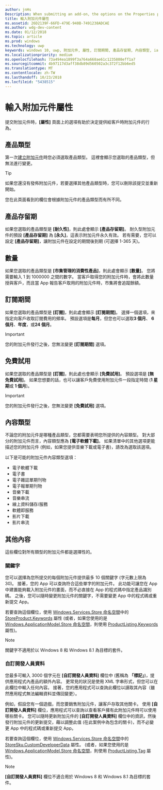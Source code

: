 ```yaml
---
author: jnHs
Description: When submitting an add-on, the options on the Properties page help determine the behavior of your add-on when offered to customers.
title: 輸入附加元件屬性
ms.assetid: 26D2139F-66FD-479E-940B-7491238ADCAE
ms.author: wdg-dev-content
ms.date: 01/12/2018
ms.topic: article
ms.prod: windows
ms.technology: uwp
keywords: windows 10, uwp, 附加元件, 屬性, 訂閱期間, 產品存留期, 內容類型, iap, App 內購買, 應用程式內產品
ms.localizationpriority: medium
ms.openlocfilehash: 73a494ea1899f3a764a668ae61c1235808eff1a7
ms.sourcegitcommit: 4b97117d3aff38db89d560502a3c372f12bb6ed5
ms.translationtype: MT
ms.contentlocale: zh-TW
ms.lasthandoff: 10/23/2018
ms.locfileid: "5438515"
---
```

# <a name="enter-add-on-properties"></a>輸入附加元件屬性


提交附加元件時，**\[屬性\]** 頁面上的選項有助於決定提供給客戶時附加元件的行為。

## <a name="product-type"></a>產品類型

第一次[建立附加元件](set-your-add-on-product-id.md)時您必須選取產品類型。 這裡會顯示您選取的產品類型，但無法進行變更。

> [!TIP]
> 如果您還沒有發佈附加元件，若要選擇其他產品類型時，您可以刪除該提交並重新開始。

您在此頁面看到的欄位會根據附加元件的產品類型而有所不同。


## <a name="product-lifetime"></a>產品存留期

如果您選取的產品類型是 **\[耐久性\]**，則此處會顯示 **\[產品存留期\]**。 耐久型附加元件的預設 **\[產品存留期\]** 為 **\[永久\]**，這表示附加元件永久有效。 若有需要，您可以設定 **\[產品存留期\]**，讓附加元件在設定的期間後到期 (可選擇 1-365 天)。


## <a name="quantity"></a>數量

如果您選取的產品類型是 **\[市集管理的消費性產品\]**，則此處會顯示 **\[數量\]**。 您將需要輸入 1 到 1000000 之間的數字。 當客戶取得您的附加元件時，會將此數量授與客戶，而且當 App 報告客戶取用的附加元件時，市集將會追蹤餘額。


## <a name="subscription-period"></a>訂閱期間

如果您選取的產品類型是 **\[訂閱\]**，則此處會顯示 **\[訂閱期間\]**。 選擇一個選項，來指定向客戶收取訂閱費用的頻率。 預設選項是**每月**，但您也可以選取**3 個月**、 **6 個月**、**年度**，或**24 個月**。

> [!IMPORTANT]
> 您的附加元件發行之後，您無法變更 **\[訂閱期間\]** 選項。


## <a name="free-trial"></a>免費試用

如果您選取的產品類型是 **\[訂閱\]**，則此處也會顯示 **\[免費試用\]**。 預設選項是 **\[無免費試用\]**。 如果您想要的話，也可以讓客戶免費使用附加元件一段指定時間 (**1 星期**或 **1 個月**)。 

> [!IMPORTANT]
> 您的附加元件發行之後，您無法變更 **\[免費試用\]** 選項。


## <a name="content-type"></a>內容類型

不論您的附加元件是哪種產品類型，您都需要表明您所提供的內容類型。 對大部分的附加元件而言，內容類型應為 **\[電子軟體下載\]**。 如果清單中的其他選項更能描述您的附加元件 (例如，如果您提供音樂下載或電子書)，請改為選取該選項。

以下是可能的附加元件內容類型選項：

-   電子軟體下載
-   電子書
-   電子雜誌單期刊物
-   電子報單期刊物
-   音樂下載
-   音樂串流
-   線上資料儲存/服務
-   軟體即服務
-   影片下載
-   影片串流


## <a name="additional-properties"></a>其他內容

這些欄位對所有類型的附加元件都是選擇性的。

<span id="keywords" />

### <a name="keywords"></a>關鍵字

您可以選擇為您所提交的每個附加元件提供最多 10 個關鍵字 (字元數上限為 30)。 接著，您的 App 可以查詢符合這些單字的附加元件。 此功能可讓您在 App 中建置能夠載入附加元件的畫面，而不必直接在 App 的程式碼中指定產品識別碼。 之後，您可以隨時變更附加元件的關鍵字，不需要變更 App 中的程式碼或重新提交 App。

若要查詢這個欄位，使用 [Windows.Services.Store 命名空間](https://docs.microsoft.com/uwp/api/Windows.Services.Store)中的 [StoreProduct.Keywords](https://docs.microsoft.com/uwp/api/windows.services.store.storeproduct.Keywords) 屬性  (或者，如果您使用的是 [Windows.ApplicationModel.Store 命名空間](https://docs.microsoft.com/uwp/api/Windows.ApplicationModel.Store)，則使用 [ProductListing.Keywords](https://docs.microsoft.com/uwp/api/windows.applicationmodel.store.productlisting.Keywords) 屬性)。

> [!NOTE]
> 關鍵字不適用於以 Windows 8 和 Windows 8.1 為目標的套件。

<span id="custom-developer-data" />

### <a name="custom-developer-data"></a>自訂開發人員資料

您最多可輸入 3000 個字元在 **\[自訂開發人員資料\]** 欄位中 (舊稱為 **「標記」**)，提供應用程式內產品的額外內容。 更常見的狀況是使用 XML 字串形式，但您可以在此欄位中輸入任何內容。 接著，您的應用程式可以查詢此欄位以讀取其內容（雖然應用程式無法編輯資料並傳回變更）。

例如，假設您有一個遊戲，而您要銷售附加元件，讓客戶存取其他關卡。 使用 **\[自訂開發人員資料\]** 欄位，應用程式可以查詢以查看客戶擁有此附加元件時可以使用哪些關卡。 您可以隨時更新附加元件的 **\[自訂開發人員資料\]** 欄位中的資訊，然後發行附加元件的更新提交，藉以調整此值 (在此案例中為包含的關卡)，而不必變更 App 中的程式碼或重新提交 App。

若要查詢這個欄位，使用 [Windows.Services.Store 命名空間](https://docs.microsoft.com/uwp/api/Windows.Services.Store)中的 [StoreSku.CustomDeveloperData](https://docs.microsoft.com/uwp/api/windows.services.store.storesku.customdeveloperdata#Windows_Services_Store_StoreSku_CustomDeveloperData) 屬性。 (或者，如果您使用的是 [Windows.ApplicationModel.Store 命名空間](https://docs.microsoft.com/uwp/api/Windows.ApplicationModel.Store)，則使用 [ProductListing.Tag](https://docs.microsoft.com/uwp/api/windows.applicationmodel.store.productlisting.tag#Windows_ApplicationModel_Store_ProductListing_Tag) 屬性)。

> [!NOTE]
> **\[自訂開發人員資料\]** 欄位不適合用於 Windows 8 和 Windows 8.1 為目標的套件。

 

 

 
